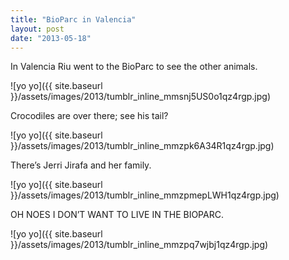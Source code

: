 ```yaml
---
title: "BioParc in Valencia"
layout: post
date: "2013-05-18"
---
```


In Valencia Riu went to the BioParc to see the other animals.

![yo yo]({{ site.baseurl }}/assets/images/2013/tumblr_inline_mmsnj5US0o1qz4rgp.jpg)

Crocodiles are over there; see his tail?

![yo yo]({{ site.baseurl }}/assets/images/2013/tumblr_inline_mmzpk6A34R1qz4rgp.jpg)

There’s Jerri Jirafa and her family.

![yo yo]({{ site.baseurl }}/assets/images/2013/tumblr_inline_mmzpmepLWH1qz4rgp.jpg)

OH NOES I DON’T WANT TO LIVE IN THE BIOPARC.

![yo yo]({{ site.baseurl }}/assets/images/2013/tumblr_inline_mmzpq7wjbj1qz4rgp.jpg)
